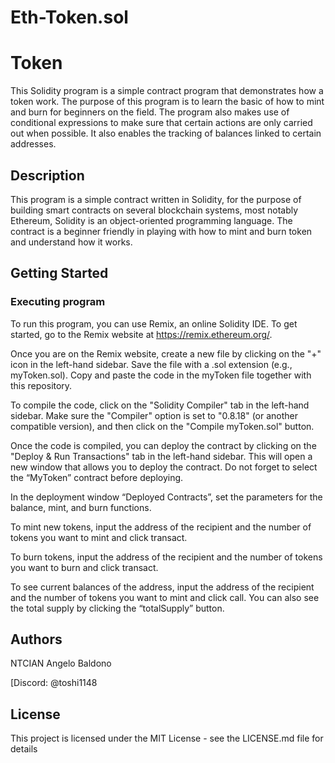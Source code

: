 # Eth-Token.sol
# Token

This Solidity program is a simple contract program that demonstrates how a token work. The purpose of this program is to learn the basic of how to mint and burn for beginners on the field. The program also makes use of conditional expressions to make sure that certain actions are only carried out when possible. It also enables the tracking of balances linked to certain addresses.

## Description

This program is a simple contract written in Solidity, for the purpose of building smart contracts on several blockchain systems, most notably Ethereum, Solidity is an object-oriented programming language. The contract is a beginner friendly in playing with how to mint and burn token and understand how it works. 

## Getting Started

### Executing program

To run this program, you can use Remix, an online Solidity IDE. To get started, go to the Remix website at https://remix.ethereum.org/.

Once you are on the Remix website, create a new file by clicking on the "+" icon in the left-hand sidebar. Save the file with a .sol extension (e.g., myToken.sol). Copy and paste the code in the myToken file together with this repository.

To compile the code, click on the "Solidity Compiler" tab in the left-hand sidebar. Make sure the "Compiler" option is set to "0.8.18" (or another compatible version), and then click on the "Compile myToken.sol" button.

Once the code is compiled, you can deploy the contract by clicking on the "Deploy & Run Transactions" tab in the left-hand sidebar. This will open a new window that allows you to deploy the contract. Do not forget to select the “MyToken” contract before deploying.

In the deployment window “Deployed Contracts”, set the parameters for the balance, mint, and burn functions. 

To mint new tokens, input the address of the recipient and the number of tokens you want to mint and click transact.

To burn tokens, input the address of the recipient and the number of tokens you want to burn and click transact. 

To see current balances of the address, input the address of the recipient and the number of tokens you want to mint and click call. You can also see the total supply by clicking the “totalSupply” button.


## Authors

NTCIAN Angelo Baldono

[Discord: @toshi1148 


## License

This project is licensed under the MIT License - see the LICENSE.md file for details
